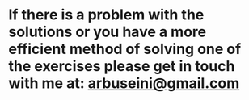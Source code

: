 # If there is a problem with the solutions or you have a more efficient method of solving one of the exercises please get in touch with me at: <b> arbuseini@gmail.com </b>
